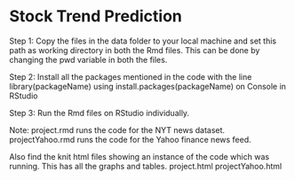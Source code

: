 # Stock Trend Prediction


Step 1: Copy the files in the data folder to your local machine and set this path as working directory in both the Rmd files. This can be done by changing the pwd variable in both the files.


Step 2: Install all the packages mentioned in the code with the line library(packageName) using install.packages(packageName) on Console in RStudio


Step 3: Run the Rmd files on RStudio individually. 


Note: 
project.rmd runs the code for the NYT news dataset.
projectYahoo.rmd runs the code for the Yahoo finance news feed.


Also find the knit html files showing an instance of the code which was running. This has all the graphs and tables.
project.html
projectYahoo.html
